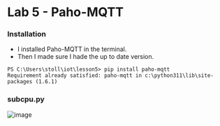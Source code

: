 # Lab 5 - Paho-MQTT

### Installation 
 - I installed Paho-MQTT in the terminal.
 - Then I made sure I hade the up to date version.
```
PS C:\Users\stoll\iot\lesson5> pip install paho-mqtt
Requirement already satisfied: paho-mqtt in c:\python311\lib\site-packages (1.6.1)
```

### subcpu.py
![image](https://user-images.githubusercontent.com/98097869/236334013-0aacabd7-c846-416f-9e0a-c0c35f3a77a9.png)
